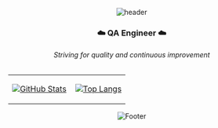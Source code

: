 <div align="center">

<!-- header -->
![header](https://capsule-render.vercel.app/api?type=soft&text=hroalzl&width=400&fontColor=ffffff&color=a8c8d9&animation=twinkling&desc=Yejee%20Sa&descAlignY=80&descAlign=50)

### :cloud: QA Engineer :cloud:
###### Striving for quality and continuous improvement


<!-- table -->
<table align="center">
<tr>
<td valign="top">

[![GitHub Stats](https://github-readme-stats.vercel.app/api?username=oalzl&show_icons=true&title_color=8FB4C8&text_color=505050&icon_color=a8c8d9&bg_color=ffffff&hide_border=true)](https://github.com/oalzl/github-readme-stats)

</td>
<td valign="top" style="padding-left:10px;">

[![Top Langs](https://github-readme-stats.vercel.app/api/top-langs/?username=anuraghazra&layout=compact&title_color=8FB4C8&text_color=505050&bg_color=ffffff&hide_border=true)](https://github.com/oalzl/github-readme-stats)

</td>
</tr>
</table>

<!-- footer -->
![Footer](https://capsule-render.vercel.app/api?type=waving&color=a8c8d9&height=100&section=footer)

</div>
